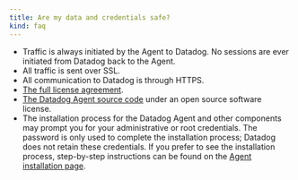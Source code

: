 ```yaml
---
title: Are my data and credentials safe?
kind: faq
---
```


* Traffic is always initiated by the Agent to Datadog. No sessions are ever initiated from Datadog back to the Agent.
* All traffic is sent over SSL.
* All communication to Datadog is through HTTPS.
* [The full license agreement][1].
* [The Datadog Agent source code][2] under an open source software license.
* The installation process for the Datadog Agent and other components may prompt you for your administrative or root credentials. The password is only used to complete the installation process; Datadog does not retain these credentials. If you prefer to see the installation process, step-by-step instructions can be found on the [Agent installation page][3].

[1]: https://github.com/DataDog/datadog-agent/blob/master/LICENSE
[2]: https://github.com/DataDog/datadog-agent
[3]: https://app.datadoghq.com/account/settings#agent
